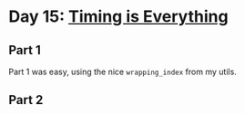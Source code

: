# Day 15: [Timing is Everything](https://adventofcode.com/2016/day/15)

## Part 1

Part 1 was easy, using the nice `wrapping_index` from my utils.

## Part 2

